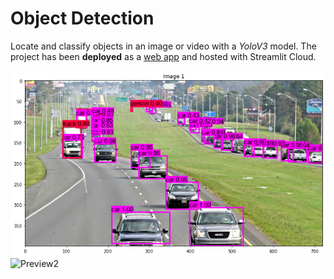 #  Object Detection
Locate and classify objects in an image or video with a *YoloV3* model. The project has been **deployed** as a [web app](https://share.streamlit.io/real-veersandhu/object-detection/app.py) and hosted with Streamlit Cloud.

![Preview](media/model_output.png)
![Preview2](https://miro.medium.com/max/2560/0*HMacEfECt2PYQOxF.jpg)